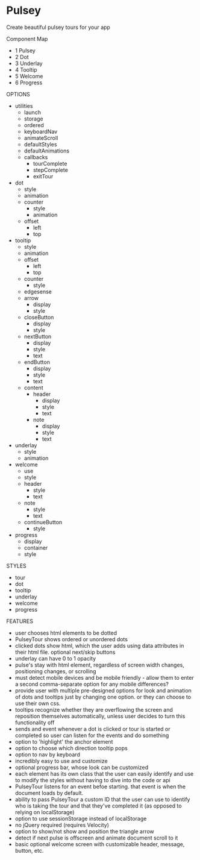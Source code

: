 # Pulsey
Create beautiful pulsey tours for your app

Component Map
- 1 Pulsey
- 2 Dot
- 3 Underlay
- 4 Tooltip
- 5 Welcome
- 6 Progress

OPTIONS
- utilities
  - launch
  - storage
  - ordered
  - keyboardNav
  - animateScroll
  - defaultStyles
  - defaultAnimations
  - callbacks
    - tourComplete
    - stepComplete
    - exitTour  
- dot
  - style
  - animation
  - counter
    - style
    - animation
  - offset
    - left
    - top
- tooltip
  - style
  - animation
  - offset
    - left
    - top
  - counter
    - style
  - edgesense
  - arrow
    - display
    - style
  - closeButton
    - display
    - style
  - nextButton
    - display
    - style
    - text
  - endButton
    - display
    - style
    - text
  - content
    - header
      - display
      - style
      - text
    - note
      - display
      - style
      - text
- underlay
  - style
  - animation
- welcome
  - use
  - style
  - header
    - style
    - text
  - note
    - style
    - text
  - continueButton
    - style
- progress
  - display
  - container
  - style

STYLES
- tour
- dot
- tooltip
- underlay
- welcome
- progress

FEATURES
- user chooses html elements to be dotted
- PulseyTour shows ordered or unordered dots
- clicked dots show html, which the user adds using data attributes in their html file.  optional next/skip buttons
- underlay can have 0 to 1 opacity
- pulse's stay with html element, regardless of screen width changes, positioning changes, or scrolling
- must detect mobile devices and be mobile friendly - allow them to enter a second comma-separate option for any mobile differences?
- provide user with multiple pre-designed options for look and animation of dots and tooltips just by changing one option.  or they can choose to use their own css.
- tooltips recognize whether they are overflowing the screen and reposition themselves automatically, unless user decides to turn this functionality off
- sends and event whenever a dot is clicked or tour is started or completed so user can listen for the events and do something
- option to 'highlight' the anchor element
- option to choose which direction tooltip pops
- option to nav by keyboard
- incredibly easy to use and customize
- optional progress bar, whose look can be customized
- each element has its own class that the user can easily identify and use to modify the styles without having to dive into the code or api
- PulseyTour listens for an event befoe starting.  that event is when the document loads by default.
- ability to pass PulseyTour a custom ID that the user can use to identify who is taking the tour and that they've completed it (as opposed to relying on localStorage)
- option to use sessionStorage instead of localStorage
- no jQuery required (requires Velocity)
- option to show/not show and position the triangle arrow
- detect if next pulse is offscreen and animate document scroll to it
- basic optional welcome screen with customizable header, message, button, etc.

